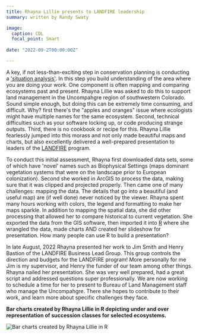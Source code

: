 ```yaml
---
title: Rhayna Lillie presents to LANDFIRE leadership
summary: written by Randy Swaty

image:
  caption: CDL
  focal_point: Smart
  
date: "2022-09-2T00:00:00Z"

---
```


A key, if not less-than-exciting step in conservation planning is conducting a ['situation analysis'](https://www.conservationbydesign.org/our-approach/identify-challenges-and-goals/conduct-a-situation-analysis/).  In this step you build understanding of the area where you are doing your work.  One component is often mapping and comparing ecosystems past and present.  Rhayna Lillie was asked to do this to support land management in the Uncompahgre region of southwestern Colorado.  Sound simple enough, but doing this can be extremely time consuming, and difficult.  Why? first there's the "apples and oranges" issue where ecologists might have multiple names for the same ecosystem.  Second, technical difficulties such as your software locking up, or code producing strange outputs.  Third, there is no cookbook or recipe for this.  Rhayna Lillie fearlessly jumped into this morass and not only made beautiful maps and charts, but also excellently delivered a well-prepared presentation to leaders of the [LANDFIRE](https://landfire.gov/) program.

To conduct this initial assessment, Rhayna first downloaded data sets, some of which have 'novel' names such as Biophysical Settings (maps dominant vegetation systems that were on the landscape prior to European colonization). Second she worked in ArcGIS to process the data, making sure that it was clipped and projected properly.  Then came one of many challenges: mapping the data.  The details that go into a beautiful (and useful map) are (if well done) never noticed by the viewer.  Rhayna spent many hours working with colors, the legend and formatting to make her maps sparkle.  In addition to mapping the spatial data, she did other processing that allowed her to compare historical to current vegetation.  She exported the data from the GIS software, then imported it into [R](https://www.r-project.org/) where she wrangled the data, made charts AND created her slideshow for presentation.  How many people can use R to build a presentation?

In late August, 2022 Rhayna presented her work to Jim Smith and Henry Bastion of the LANDFIRE Business Lead Group.  This group controls the direction and budgets for the LANDFIRE program!  More personally for me Jim is my supervisor, and Henry the funder of our team among other things.  Rhayna nailed her presentation.  She was very well prepared, had a great script and addressed questions super professionally.  We are now working to schedule a time for her to present to Bureau of Land Management staff who manage the Uncompahgre.  There she hopes to contribute to their work, and learn more about specific challenges they face.

**Bar charts created by Rhayna Lillie in R depicting under and over representation of succession classes for selected ecosystems.**

![Bar charts created by Rhayna Lillie in R](/img/bars.png)




